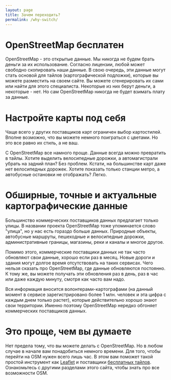 ```yaml
---
layout: page
title: Зачем переходить?
permalink: /why-switch/
---
```


# OpenStreetMap бесплатен

OpenStreetMap - это открытые данные. Мы никогда не будем брать деньги за их использование. 
Согласно лицензии, любой может свободно скопировать наши данные. В свою очередь, эти данные могут стать основой для тайлов (картографической подложки), которые вы можете разместить на своем сайте. Вы можете сгенерировать их сами или найти для этого специалиста. Некоторые из них берут деньги, а некоторые - нет. Но сам OpenStreetMap никогда не будет взимать плату за данные.
# Настройте карты под себя

Чаще всего у других поставщиков карт ограничен выбор картостилей. Вполне возможно, что вы можете немного поиграться с цветами. Но это все равно их стиль, а не ваш.

С OpenStreetMap все намного проще. Данные всегда можно превратить в тайлы. Хотите выделить велосипедные дорожки, а автомагистрали убрать на задний план? Без проблем. Кстати, на большинстве карт даже нет велосипедных дорожек. Хотите показать только станции метро, а автобусные остановки не отображать? Легко.

# Обширные, точные и актуальные картографические данные

Большинство коммерческих поставщиков данных предлагает только улицы. В названии проекта OpenStreetMap тоже упоминается слово "улица", но у нас есть гораздо больше данных. Природные объекты, автобусные маршруты, пешеходные и велосипедные дорожки, административные границы, магазины, реки и каналы и многое другое.

Помимо этого, коммерческие поставщики данных не так часто обновляют свои данные, хорошо если раз в месяц. Новые дороги и здания могут долгое время отсутствовать на таких сервисах. Чего нельзя сказать про OpenStreetMap, где данные обновляются постоянно. К тому же, вы можете получать эти обновления раз в день, раз в час или даже каждую минуту, смотря как часто вам надо.

Вся информация вносится волонтерами-картографами (на данный момент в сервисе зарегистрировано более 1 млн. человек и эта цифра с каждым днем только растет), которые действительно хорошо знают свои территории. Именно поэтому OpenStreetMap нередко обгоняет коммерческих поставщиков данных.

# Это проще, чем вы думаете

Нет предела тому, что вы можете делать с OpenStreetMap. Но в любом случае в начале вам понадобиться немного времени. Для того, чтобы перейти на OSM нужен всего лишь час. В этом вам поможет такой простой инструмент как [Leaflet](http://leafletjs.com/) и поставщики [бесплатных тайлов](http://localhost:4000/providers/). Ознакомьтесь с другими разделами этого сайта, чтобы знать про все возможности OSM.
